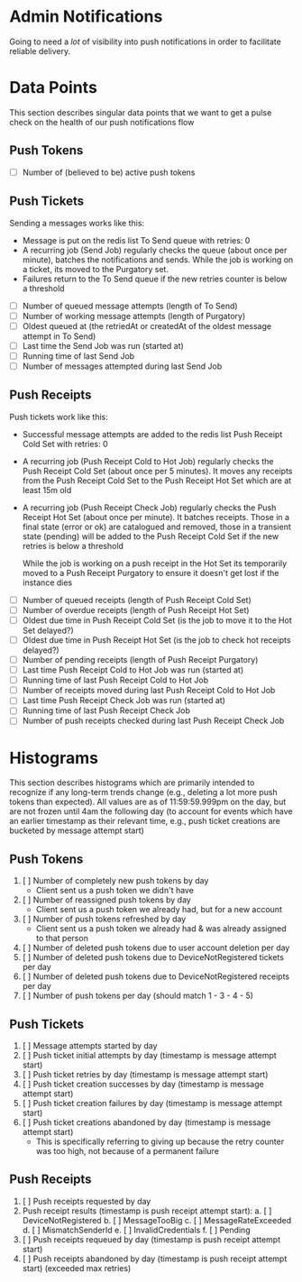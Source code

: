 # Admin Notifications

Going to need a _lot_ of visibility into push notifications in order to
facilitate reliable delivery.

# Data Points

This section describes singular data points that we want to get a pulse
check on the health of our push notifications flow

## Push Tokens

- [ ] Number of (believed to be) active push tokens

## Push Tickets

Sending a messages works like this:

- Message is put on the redis list To Send queue with retries: 0
- A recurring job (Send Job) regularly checks the queue (about once per minute),
  batches the notifications and sends. While the job is working on
  a ticket, its moved to the Purgatory set.
- Failures return to the To Send queue if the new retries counter
  is below a threshold

- [ ] Number of queued message attempts (length of To Send)
- [ ] Number of working message attempts (length of Purgatory)
- [ ] Oldest queued at (the retriedAt or createdAt of the oldest
      message attempt in To Send)
- [ ] Last time the Send Job was run (started at)
- [ ] Running time of last Send Job
- [ ] Number of messages attempted during last Send Job

## Push Receipts

Push tickets work like this:

- Successful message attempts are added to the redis list Push Receipt Cold Set with retries: 0
- A recurring job (Push Receipt Cold to Hot Job) regularly checks the Push
  Receipt Cold Set (about once per 5 minutes). It moves any receipts from the
  Push Receipt Cold Set to the Push Receipt Hot Set which are at least 15m old
- A recurring job (Push Receipt Check Job) regularly checks the Push Receipt Hot
  Set (about once per minute). It batches receipts. Those in a final state
  (error or ok) are catalogued and removed, those in a transient state (pending)
  will be added to the Push Receipt Cold Set if the new retries is below a
  threshold

  While the job is working on a push receipt in the Hot Set its temporarily moved to
  a Push Receipt Purgatory to ensure it doesn't get lost if the instance dies

- [ ] Number of queued receipts (length of Push Receipt Cold Set)
- [ ] Number of overdue receipts (length of Push Receipt Hot Set)
- [ ] Oldest due time in Push Receipt Cold Set (is the job to move it to the Hot Set delayed?)
- [ ] Oldest due time in Push Receipt Hot Set (is the job to check hot receipts delayed?)
- [ ] Number of pending receipts (length of Push Receipt Purgatory)
- [ ] Last time Push Receipt Cold to Hot Job was run (started at)
- [ ] Running time of last Push Receipt Cold to Hot Job
- [ ] Number of receipts moved during last Push Receipt Cold to Hot Job
- [ ] Last time Push Receipt Check Job was run (started at)
- [ ] Running time of last Push Receipt Check Job
- [ ] Number of push receipts checked during last Push Receipt Check Job

# Histograms

This section describes histograms which are primarily intended to recognize if
any long-term trends change (e.g., deleting a lot more push tokens than
expected). All values are as of 11:59:59.999pm on the day, but are not frozen
until 4am the following day (to account for events which have an earlier
timestamp as their relevant time, e.g., push ticket creations are bucketed by
message attempt start)

## Push Tokens

1. [ ] Number of completely new push tokens by day
   - Client sent us a push token we didn't have
2. [ ] Number of reassigned push tokens by day
   - Client sent us a push token we already had, but for a new account
3. [ ] Number of push tokens refreshed by day
   - Client sent us a push token we already had & was already assigned to
     that person
4. [ ] Number of deleted push tokens due to user account deletion per day
5. [ ] Number of deleted push tokens due to DeviceNotRegistered tickets per day
6. [ ] Number of deleted push tokens due to DeviceNotRegistered receipts per day
7. [ ] Number of push tokens per day (should match 1 - 3 - 4 - 5)

## Push Tickets

1. [ ] Message attempts started by day
2. [ ] Push ticket initial attempts by day (timestamp is message attempt start)
3. [ ] Push ticket retries by day (timestamp is message attempt start)
4. [ ] Push ticket creation successes by day (timestamp is message attempt start)
5. [ ] Push ticket creation failures by day (timestamp is message attempt start)
6. [ ] Push ticket creations abandoned by day (timestamp is message attempt start)
   - This is specifically referring to giving up because the retry counter was too
     high, not because of a permanent failure

## Push Receipts

1. [ ] Push receipts requested by day
2. Push receipt results (timestamp is push receipt attempt start):
   a. [ ] DeviceNotRegistered
   b. [ ] MessageTooBig
   c. [ ] MessageRateExceeded
   d. [ ] MismatchSenderId
   e. [ ] InvalidCredentials
   f. [ ] Pending
3. [ ] Push receipts requeued by day (timestamp is push receipt attempt start)
4. [ ] Push receipts abandoned by day (timestamp is push receipt attempt start)
       (exceeded max retries)
